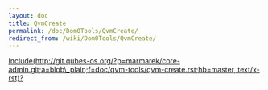 ```yaml
---
layout: doc
title: QvmCreate
permalink: /doc/Dom0Tools/QvmCreate/
redirect_from: /wiki/Dom0Tools/QvmCreate/
---
```


[Include(http://git.qubes-os.org/?p=marmarek/core-admin.git;a=blob\_plain;f=doc/qvm-tools/qvm-create.rst;hb=master, text/x-rst)?](/wiki/Dom0Tools/Include(http%3A/git.qubes-os.org?p=marmarek/core-admin.git;a=blob_plain;f=doc/qvm-tools/qvm-create.rst;hb=master,%20text/x-rst))
